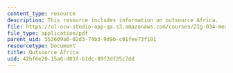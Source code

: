 ```yaml
---
content_type: resource
description: This resource includes information on outsource Africa.
file: https://ol-ocw-studio-app-qa.s3.amazonaws.com/courses/21g-034-media-education-and-the-marketplace-fall-2005/42bf6e2015a6d03fb1dc89f2df35c7dd_MIT21G_034F05_outsourcing.pdf
file_type: application/pdf
parent_uid: 553609a0-02d3-74b3-9d9b-c01fee73f101
resourcetype: Document
title: Outsource Africa
uid: 42bf6e20-15a6-d03f-b1dc-89f2df35c7dd
---
```

